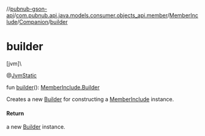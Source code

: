 //[pubnub-gson-api](../../../../index.md)/[com.pubnub.api.java.models.consumer.objects_api.member](../../index.md)/[MemberInclude](../index.md)/[Companion](index.md)/[builder](builder.md)

# builder

[jvm]\

@[JvmStatic](https://kotlinlang.org/api/core/kotlin-stdlib/kotlin.jvm/-jvm-static/index.html)

fun [builder](builder.md)(): [MemberInclude.Builder](../-builder/index.md)

Creates a new [Builder](../-builder/index.md) for constructing a [MemberInclude](../index.md) instance.

#### Return

a new [Builder](../-builder/index.md) instance.
